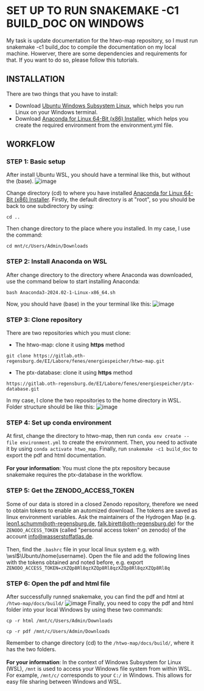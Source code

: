 # SET UP TO RUN SNAKEMAKE -C1 BUILD_DOC ON WINDOWS
My task is update documentation for the htwo-map repository, so I must run snakemake -c1 build_doc to compile the documentation on my local machine. Howerver, there are some dependencies and requirements for that. If you want to do so, please follow this tutorials.

## INSTALLATION
There are two things that you have to install:
- Download [Ubuntu Windows Subsystem Linux](https://ubuntu.com/desktop/wsl), which helps you run Linux on your Windows terminal.
- Download [Anaconda for Linux 64-Bit (x86) Installer](https://www.anaconda.com/download/success), which helps you create the required environment from the environment.yml file.

## WORKFLOW

### STEP 1: Basic setup

After install Ubuntu WSL, you should have a terminal like this, but without the (base).
![image](https://github.com/huyhoang-mike/Markdown-Compiler/assets/109945762/818e2fb2-e16f-4ee4-8a4e-a79e49373ce7)

Change directory (cd) to where you have installed [Anaconda for Linux 64-Bit (x86) Installer](https://www.anaconda.com/download/success). Firstly, the default directory is at "root", so you should be back to one subdirectory by using:
```
cd ..
```
Then change directory to the place where you installed. In my case, I use the command:
```
cd mnt/c/Users/Admin/Downloads
```
### STEP 2: Install Anaconda on WSL
After change directory to the directory where Anaconda was downloaded, use the command below to start installing Anaconda: 
```
bash Anaconda3-2024.02-1-Linux-x86_64.sh
```
Now, you should have (base) in the your terminal like this:
![image](https://github.com/huyhoang-mike/Markdown-Compiler/assets/109945762/1663f154-7fdb-4ea8-8ea8-cb9d92ba5069)

### STEP 3: Clone repository
There are two repositories which you must clone:
- The htwo-map: clone it using **https** method
```
git clone https://gitlab.oth-regensburg.de/EI/Labore/fenes/energiespeicher/htwo-map.git
```
- The ptx-database: clone it using **https** method
```
https://gitlab.oth-regensburg.de/EI/Labore/fenes/energiespeicher/ptx-database.git
```
In my case, I clone the two repositories to the home directory in WSL. Folder structure should be like this:
![image](https://github.com/huyhoang-mike/Markdown-Compiler/assets/109945762/c8ef25cd-0892-49bb-ac12-27e24c8e0940)

### STEP 4: Set up conda environment
At first, change the directory to htwo-map, then run `conda env create --file environment.yml` to create the environment. Then, you need to activate it by using `conda activate htwo_map`. Finally, run `snakemake -c1 build_doc` to export the pdf and html documentation. 
<br/><br/>
**For your information**: You must clone the ptx repository because snakemake requires the ptx-database in the workflow. 

### STEP 5: Get the ZENODO_ACCESS_TOKEN
Some of our data is stored in a closed Zenodo repository, therefore we need to obtain tokens to enable an automized download. 
The tokens are saved as linux environment variables. Ask the maintainers of the Hydrogen Map (e.g. leon1.schumm@oth-regensburg.de, falk.birett@oth-regensburg.de) for the `ZENODO_ACCESS_TOKEN` (called "personal access token" on zenodo) of the account info@wasserstoffatlas.de.
<br/><br/>
Then, find the `.bashrc` file in your local linux system e.g. with \\wsl$\Ubuntu\home\{username}. Open the file and add the following lines with the tokens obtained and noted before, e.g.
export `ZENODO_ACCESS_TOKEN=zXZQp8Rl8qzXZQp8Rl8qzXZQp8Rl8qzXZQp8Rl8q` 

### STEP 6: Open the pdf and html file
After successfully runned snakemake, you can find the pdf and html at `/htwo-map/docs/build/`
![image](https://github.com/huyhoang-mike/Markdown-Compiler/assets/109945762/9bd67042-f631-44fe-b5c5-5c3c0a6483d2)
Finally, you need to copy the pdf and html folder into your local Windows by using these two commands:
```
cp -r html /mnt/c/Users/Admin/Downloads
```
```
cp -r pdf /mnt/c/Users/Admin/Downloads
```
Remember to change directory (cd) to the `/htwo-map/docs/build/`, where it has the two folders.
<br/><br/>
**For your information**: In the context of Windows Subsystem for Linux (WSL), `/mnt` is used to access your Windows file system from within WSL. For example, `/mnt/c/` corresponds to your `C:/` in Windows. This allows for easy file sharing between Windows and WSL.

